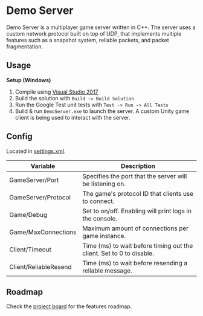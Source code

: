 # Demo Server

Demo Server is a multiplayer game server written in C++. The server uses a custom network protocol built on top of UDP, that implements multiple features such as a snapshot system, reliable packets, and packet fragmentation.

## Usage

**Setup (Windows)**

1. Compile using [Visual Studio 2017](https://visualstudio.microsoft.com)
2. Build the solution with `Build -> Build Solution`
3. Run the Google Test unit tests with `Test -> Run -> All Tests`
4. Build & run `DemoServer.exe` to launch the server. A custom Unity game client is being used to interact with the server.

## Config

Located in [settings.xml](settings.xml).

| Variable               | Description                                                           |
|------------------------|-----------------------------------------------------------------------|
| GameServer/Port        | Specifies the port that the server will be listening on.              |
| GameServer/Protocol    | The game's protocol ID that clients use to connect.                   |
| Game/Debug             | Set to on/off. Enabling will print logs in the console.               |
| Game/MaxConnections    | Maximum amount of connections per game instance.                      |
| Client/Timeout         | Time (ms) to wait before timing out the client. Set to 0 to disable.  |
| Client/ReliableResend  | Time (ms) to wait before resending a reliable message.                |

## Roadmap

Check the [project board](https://github.com/Blacklock/demo-server/projects/1) for the features roadmap.
